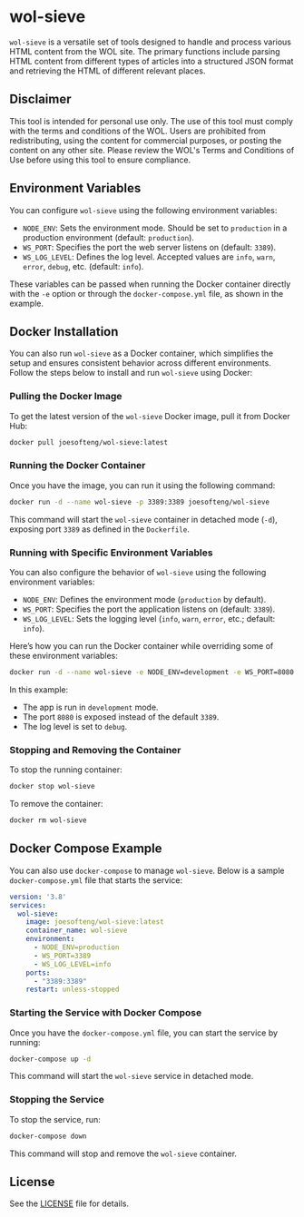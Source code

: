 # wol-sieve

`wol-sieve` is a versatile set of tools designed to handle and process various HTML content from the WOL site. The
primary functions include parsing HTML content from different types of articles into a structured JSON format and
retrieving the HTML of different relevant places.

## Disclaimer

This tool is intended for personal use only. The use of this tool must comply with the terms and conditions of the WOL.
Users are prohibited from redistributing, using the content for commercial purposes, or posting the content on any other
site. Please review the WOL's Terms and Conditions of Use before using this tool to ensure compliance.

## Environment Variables

You can configure `wol-sieve` using the following environment variables:

- `NODE_ENV`: Sets the environment mode. Should be set to `production` in a production environment (default:
  `production`).
- `WS_PORT`: Specifies the port the web server listens on (default: `3389`).
- `WS_LOG_LEVEL`: Defines the log level. Accepted values are `info`, `warn`, `error`, `debug`, etc. (default: `info`).

These variables can be passed when running the Docker container directly with the `-e` option or through the
`docker-compose.yml` file, as shown in the example.

## Docker Installation

You can also run `wol-sieve` as a Docker container, which simplifies the setup and ensures consistent behavior across
different environments. Follow the steps below to install and run `wol-sieve` using Docker:

### Pulling the Docker Image

To get the latest version of the `wol-sieve` Docker image, pull it from Docker Hub:

```bash
docker pull joesofteng/wol-sieve:latest
```

### Running the Docker Container

Once you have the image, you can run it using the following command:

```bash
docker run -d --name wol-sieve -p 3389:3389 joesofteng/wol-sieve
```

This command will start the `wol-sieve` container in detached mode (`-d`), exposing port `3389` as defined in the
`Dockerfile`.

### Running with Specific Environment Variables

You can also configure the behavior of `wol-sieve` using the following environment variables:

- `NODE_ENV`: Defines the environment mode (`production` by default).
- `WS_PORT`: Specifies the port the application listens on (default: `3389`).
- `WS_LOG_LEVEL`: Sets the logging level (`info`, `warn`, `error`, etc.; default: `info`).

Here’s how you can run the Docker container while overriding some of these environment variables:

```bash
docker run -d --name wol-sieve -e NODE_ENV=development -e WS_PORT=8080 -e WS_LOG_LEVEL=debug -p 8080:8080 joesofteng/wol-sieve
```

In this example:

- The app is run in `development` mode.
- The port `8080` is exposed instead of the default `3389`.
- The log level is set to `debug`.

### Stopping and Removing the Container

To stop the running container:

```bash
docker stop wol-sieve
```

To remove the container:

```bash
docker rm wol-sieve
```

## Docker Compose Example

You can also use `docker-compose` to manage `wol-sieve`. Below is a sample `docker-compose.yml` file that starts the
service:

```yaml
version: '3.8'
services:
  wol-sieve:
    image: joesofteng/wol-sieve:latest
    container_name: wol-sieve
    environment:
      - NODE_ENV=production
      - WS_PORT=3389
      - WS_LOG_LEVEL=info
    ports:
      - "3389:3389"
    restart: unless-stopped
```

### Starting the Service with Docker Compose

Once you have the `docker-compose.yml` file, you can start the service by running:

```bash
docker-compose up -d
```

This command will start the `wol-sieve` service in detached mode.

### Stopping the Service

To stop the service, run:

```bash
docker-compose down
```

This command will stop and remove the `wol-sieve` container.

## License

See the [LICENSE](./LICENSE) file for details.